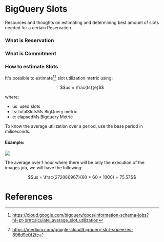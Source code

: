 # BigQuery Slots
Resources and thoughts on estimating and determining best amount of slots needed for a certain Reservation.

### What is Reservation

### What is Commitment

### How to estimate Slots
It's possible to estimate[^1][^2] slot utilization metric using:

```math
us = \frac{ts}{e}
```
where:
- us: used slots
- ts: totalSlotsMs BigQuery metric
- e: elapsedMs Bigquery Metric

To know the average utilization over a period, use the base period in miliseconds.

#### Example:
![](https://miro.medium.com/v2/resize:fit:720/format:webp/1*mEiQwyFKSnuV5bRxLPpd6Q.png)

The average over 1 hour where there will be only the execution of the images job, we will have the following:
```math
us = \frac{272086967}{60 * 60 * 1000} = 75.57
```

# References
[^1]: https://cloud.google.com/bigquery/docs/information-schema-jobs?hl=pt-br#calculate_average_slot_utilization
[^2]: https://medium.com/google-cloud/bigquery-slot-squeezes-896d9e0f2fc
